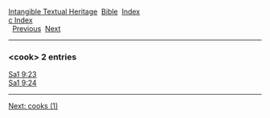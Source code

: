 [Intangible Textual Heritage](../../index)  [Bible](../index) 
[Index](index)   
[c Index](_c_)  
  [Previous](c02557)  [Next](c02559) 

------------------------------------------------------------------------

### &lt;cook&gt; 2 entries

[Sa1 9:23](../kjv/sa1009.htm#023)  
[Sa1 9:24](../kjv/sa1009.htm#024)  

------------------------------------------------------------------------

[Next: cooks (1)](c02559)

